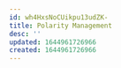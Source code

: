 ```yaml
---
id: wh4HxsNoCUikpu13udZK-
title: Polarity Management
desc: ''
updated: 1644961726966
created: 1644961726966
---
```


